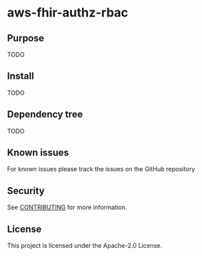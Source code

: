 # aws-fhir-authz-rbac

## Purpose

TODO

## Install

TODO

## Dependency tree

TODO

## Known issues

For known issues please track the issues on the GitHub repository

## Security

See [CONTRIBUTING](CONTRIBUTING.md#security-issue-notifications) for more information.

## License

This project is licensed under the Apache-2.0 License.